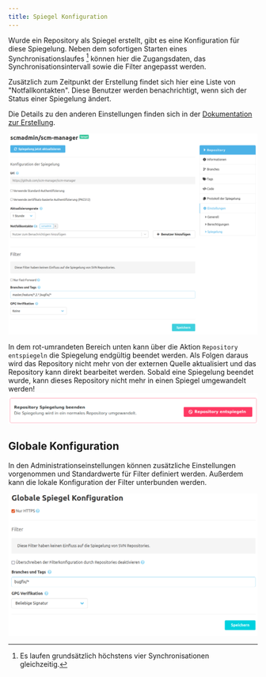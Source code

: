 ```yaml
---
title: Spiegel Konfiguration
---
```


Wurde ein Repository als Spiegel erstellt, gibt es eine Konfiguration für diese Spiegelung. 
Neben dem sofortigen Starten eines Synchronisationslaufes [^1] können hier die Zugangsdaten,
das Synchronisationsintervall sowie die Filter angepasst werden.

Zusätzlich zum Zeitpunkt der Erstellung findet sich hier eine Liste von "Notfallkontakten". Diese
Benutzer werden benachrichtigt, wenn sich der Status einer Spiegelung ändert.

Die Details zu den anderen Einstellungen finden sich in der [Dokumentation zur Erstellung](../create).

![Konfiguration der Spiegelung](assets/mirror-configuration.png)

[^1]: Es laufen grundsätzlich höchstens vier Synchronisationen gleichzeitig.

In dem rot-umrandeten Bereich unten kann über die Aktion `Repository entspiegeln` die Spiegelung endgültig beendet werden. 
Als Folgen daraus wird das Repository nicht mehr von der externen Quelle aktualisiert und das Repository kann direkt bearbeitet werden.
Sobald eine Spiegelung beendet wurde, kann dieses Repository nicht mehr in einen Spiegel umgewandelt werden!
![Spiegelung beenden](assets/unmirror.png)

## Globale Konfiguration

In den Administrationseinstellungen können zusätzliche Einstellungen vorgenommen
und Standardwerte für Filter definiert werden. Außerdem kann die lokale Konfiguration
der Filter unterbunden werden.

![Konfiguration der Spiegelung](assets/global-mirror-configuration.png)

